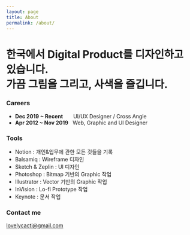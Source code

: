 ```yaml
---
layout: page
title: About
permalink: /about/
---
```


<h1>한국에서 Digital Product를 디자인하고 있습니다.<br />
가끔 그림을 그리고, 사색을 즐깁니다.</h1>

### Careers

- **Dec 2019 ~ Recent** &nbsp;&nbsp;&nbsp;&nbsp;&nbsp; UI/UX Designer / Cross Angle
- **Apr 2012 ~ Nov 2019** &nbsp; Web, Graphic and UI Designer

### Tools

- Notion : 개인&업무에 관한 모든 것들을 기록
- Balsamiq : Wireframe 디자인
- Sketch & Zeplin : UI 디자인
- Photoshop : Bitmap 기반의 Graphic 작업
- Illustrator : Vector 기반의 Graphic 작업
- InVision : Lo-fi Prototype 작업
- Keynote : 문서 작업

### Contact me

[lovelycacti@gmail.com](mailto:lovelycacti@gmail.com)

